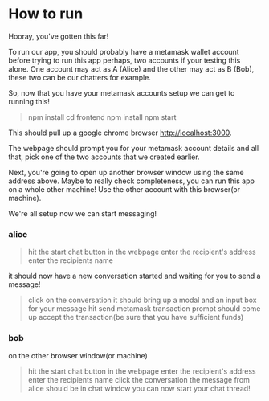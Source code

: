 # How to run

Hooray, you've gotten this far!

To run our app, you should probably have a metamask wallet account
before trying to run this app perhaps, two accounts if your testing 
this alone. One account may act as A (Alice) and the other may act as B (Bob),
these two can be our chatters for example.

So, now that you have your metamask accounts setup we can get to running this!

> npm install
> cd frontend
> npm install
> npm start

This should pull up a google chrome browser [http://localhost:3000](http://localhost:3000).

The webpage should prompt you for your metamask account details and all that, pick one of the two accounts that we
created earlier.

Next, you're going to open up another browser window using the same address above. Maybe to really check completeness, 
you can run this app on a whole other machine! Use the other account with this browser(or machine).

We're all setup now we can start messaging!
### alice
> hit the start chat button in the webpage
> enter the recipient's address
> enter the recipients name

it should now have a new conversation started and waiting for you to send a message!

> click on the conversation
> it should bring up a modal and an input box for your message
> hit send
> metamask transaction prompt should come up
> accept the transaction(be sure that you have sufficient funds)
### bob
on the other browser window(or machine)
> hit the start chat button in the webpage
> enter the recipient's address
> enter the recipients name
> click the conversation
> the message from alice should be in chat window
> you can now start your chat thread!

